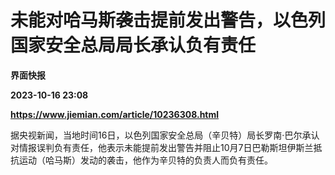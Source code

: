 # 未能对哈马斯袭击提前发出警告，以色列国家安全总局局长承认负有责任
**界面快报**

**2023-10-16 23:08**

**https://www.jiemian.com/article/10236308.html**

据央视新闻，当地时间16日，以色列国家安全总局（辛贝特）局长罗南·巴尔承认对情报误判负有责任，他表示未能提前发出警告并阻止10月7日巴勒斯坦伊斯兰抵抗运动（哈马斯）发动的袭击，他作为辛贝特的负责人而负有责任。